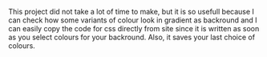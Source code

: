 This project did not take a lot of time to make, but it is so usefull because I can check how some variants of colour 
look in gradient as backround and I can easily copy the code for css directly from site since it is written as soon as 
you select colours for your backround. Also, it saves your last choice of colours. 
